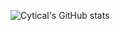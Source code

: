 ![Cytical's GitHub stats](https://github-readme-stats.vercel.app/api?username=Cytical&show_icons=true&theme=radical)


